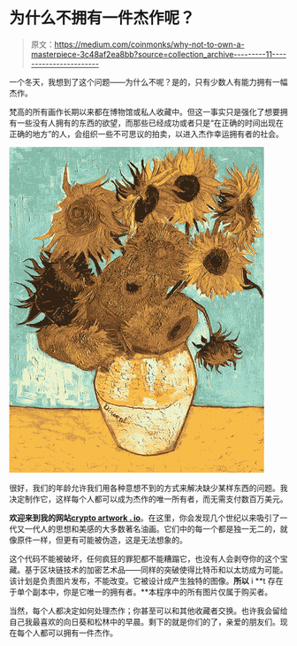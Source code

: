 # 为什么不拥有一件杰作呢？

> 原文：<https://medium.com/coinmonks/why-not-to-own-a-masterpiece-3c48af2ea8bb?source=collection_archive---------11----------------------->

一个冬天，我想到了这个问题——为什么不呢？是的，只有少数人有能力拥有一幅杰作。

梵高的所有画作长期以来都在博物馆或私人收藏中。但这一事实只是强化了想要拥有一些没有人拥有的东西的欲望，而那些已经成功或者只是“在正确的时间出现在正确的地方”的人，会组织一些不可思议的拍卖，以进入杰作幸运拥有者的社会。

![](img/72e15d25a4bd110c2978e20411e5fac0.png)

很好，我们的年龄允许我们用各种意想不到的方式来解决缺少某样东西的问题。我决定制作它，这样每个人都可以成为杰作的唯一所有者，而无需支付数百万美元。

**欢迎来到我的网站**[**crypto artwork . io**](https://cryptoartworks.io/#/)。在这里，你会发现几个世纪以来吸引了一代又一代人的思想和美感的大多数著名油画。它们中的每一个都是独一无二的，就像原件一样，但更有可能被伪造，这是无法想象的。

这个代码不能被破坏，任何疯狂的罪犯都不能糟蹋它，也没有人会剥夺你的这个宝藏。基于区块链技术的加密艺术品——同样的突破使得比特币和以太坊成为可能。该计划是负责图片发布，不能改变。它被设计成产生独特的图像。**所以** i **t 存在于单个副本中，你是它唯一的拥有者。**本程序中的所有图片仅属于购买者。

当然，每个人都决定如何处理杰作；你甚至可以和其他收藏者交换。也许我会留给自己我最喜欢的向日葵和松林中的早晨。剩下的就是你们的了，亲爱的朋友们。现在每个人都可以拥有一件杰作。
